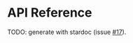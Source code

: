 # API Reference

TODO: generate with stardoc (issue [#17](https://github.com/Brightspace/rules_csharp/issues/17)).
